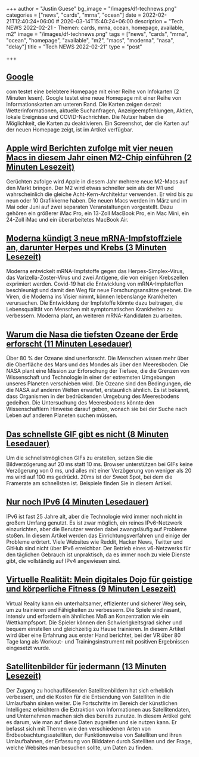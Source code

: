 +++
author = "Justin Guese"
bg_image = "/images/df-technews.png"
categories = ["news", "cards", "mrna", "ocean"]
date = 2022-02-21T12:40:24+06:00 # 2020-03-14T15:40:24+06:00
description = "Tech NEWS 2022-02-21 - Themen: cards, mrna, ocean, homepage, available, m2"
image = "/images/df-technews.png"
tags = ["news", "cards", "mrna", "ocean", "homepage", "available", "m2", "macs", "moderna", "nasa", "delay"]
title = "Tech NEWS 2022-02-21"
type = "post"

+++

## [Google](https://arstechnica.com/gadgets/2022/02/google-search-channels-yahoo-com-tests-news-and-weather-on-the-homepage/)

com testet eine belebtere Homepage mit einer Reihe von Infokarten (2 Minuten lesen). Google testet eine neue Homepage mit einer Reihe von Informationskarten am unteren Rand. Die Karten zeigen derzeit Wetterinformationen, aktuelle Suchanfragen, Anzeigeempfehlungen, Aktien, lokale Ereignisse und COVID-Nachrichten. Die Nutzer haben die Möglichkeit, die Karten zu deaktivieren. Ein Screenshot, der die Karten auf der neuen Homepage zeigt, ist im Artikel verfügbar.

## [Apple wird Berichten zufolge mit vier neuen Macs in diesem Jahr einen M2-Chip einführen (2 Minuten Lesezeit)](https://www.theverge.com/2022/2/20/22943411/apple-m2-chip-new-macs-rumor?scrolla=5eb6d68b7fedc32c19ef33b4)

 Gerüchten zufolge wird Apple in diesem Jahr mehrere neue M2-Macs auf den Markt bringen. Der M2 wird etwas schneller sein als der M1 und wahrscheinlich die gleiche Acht-Kern-Architektur verwenden. Er wird bis zu neun oder 10 Grafikkerne haben. Die neuen Macs werden im März und im Mai oder Juni auf zwei separaten Veranstaltungen vorgestellt. Dazu gehören ein größerer iMac Pro, ein 13-Zoll MacBook Pro, ein Mac Mini, ein 24-Zoll iMac und ein überarbeitetes MacBook Air.

## [Moderna kündigt 3 neue mRNA-Impfstoffziele an, darunter Herpes und Krebs (3 Minuten Lesezeit)](https://newatlas.com/medical/moderna-new-mrna-vaccine-targets-herpes-cancer-shingles/)

 Moderna entwickelt mRNA-Impfstoffe gegen das Herpes-Simplex-Virus, das Varizella-Zoster-Virus und zwei Antigene, die von einigen Krebszellen exprimiert werden. Covid-19 hat die Entwicklung von mRNA-Impfstoffen beschleunigt und damit den Weg für neue Forschungsansätze geebnet. Die Viren, die Moderna ins Visier nimmt, können lebenslange Krankheiten verursachen. Die Entwicklung der Impfstoffe könnte dazu beitragen, die Lebensqualität von Menschen mit symptomatischen Krankheiten zu verbessern. Moderna plant, an weiteren mRNA-Kandidaten zu arbeiten.

## [Warum die Nasa die tiefsten Ozeane der Erde erforscht (11 Minuten Lesedauer)](https://www.bbc.com/future/article/20220111-why-nasa-is-exploring-the-deepest-oceans-on-earth)

 Über 80 % der Ozeane sind unerforscht. Die Menschen wissen mehr über die Oberfläche des Mars und des Mondes als über den Meeresboden. Die NASA plant eine Mission zur Erforschung der Tiefsee, die die Grenzen von Wissenschaft und Technologie in einer der extremsten Umgebungen unseres Planeten verschieben wird. Die Ozeane sind den Bedingungen, die die NASA auf anderen Welten erwartet, erstaunlich ähnlich. Es ist bekannt, dass Organismen in der bedrückenden Umgebung des Meeresbodens gedeihen. Die Untersuchung des Meeresbodens könnte den Wissenschaftlern Hinweise darauf geben, wonach sie bei der Suche nach Leben auf anderen Planeten suchen müssen.

## [Das schnellste GIF gibt es nicht (8 Minuten Lesedauer)](https://www.biphelps.com/blog/The-Fastest-GIF-Does-Not-Exist)

 Um die schnellstmöglichen GIFs zu erstellen, setzen Sie die Bildverzögerung auf 20 ms statt 10 ms. Browser unterstützen bei GIFs keine Verzögerung von 0 ms, und alles mit einer Verzögerung von weniger als 20 ms wird auf 100 ms gedrückt. 20ms ist der Sweet Spot, bei dem die Framerate am schnellsten ist. Beispiele finden Sie in diesem Artikel.

## [Nur noch IPv6 (4 Minuten Lesedauer)](https://blog.brixit.nl/going-ipv6-only/)

 IPv6 ist fast 25 Jahre alt, aber die Technologie wird immer noch nicht in großem Umfang genutzt. Es ist zwar möglich, ein reines IPv6-Netzwerk einzurichten, aber die Benutzer werden dabei zwangsläufig auf Probleme stoßen. In diesem Artikel werden das Einrichtungsverfahren und einige der Probleme erörtert. Viele Websites wie Reddit, Hacker News, Twitter und GitHub sind nicht über IPv6 erreichbar. Der Betrieb eines v6-Netzwerks für den täglichen Gebrauch ist unpraktisch, da es immer noch zu viele Dienste gibt, die vollständig auf IPv4 angewiesen sind.

## [Virtuelle Realität: Mein digitales Dojo für geistige und körperliche Fitness (9 Minuten Lesezeit)](https://www.nathanlippi.com/blog/digital-dojo)

 Virtual Reality kann ein unterhaltsamer, effizienter und sicherer Weg sein, um zu trainieren und Fähigkeiten zu verbessern. Die Spiele sind rasant, intensiv und erfordern ein ähnliches Maß an Konzentration wie ein Wettkampfsport. Die Spieler können den Schwierigkeitsgrad sicher und bequem einstellen und gleichzeitig zu Hause trainieren. In diesem Artikel wird über eine Erfahrung aus erster Hand berichtet, bei der VR über 80 Tage lang als Workout- und Trainingsinstrument mit positiven Ergebnissen eingesetzt wurde.

## [Satellitenbilder für jedermann (13 Minuten Lesezeit)](https://spectrum.ieee.org/commercial-satellite-imagery)

 Der Zugang zu hochauflösenden Satellitenbildern hat sich erheblich verbessert, und die Kosten für die Entsendung von Satelliten in die Umlaufbahn sinken weiter. Die Fortschritte im Bereich der künstlichen Intelligenz erleichtern die Extraktion von Informationen aus Satellitendaten, und Unternehmen machen sich dies bereits zunutze. In diesem Artikel geht es darum, wie man auf diese Daten zugreifen und sie nutzen kann. Er befasst sich mit Themen wie den verschiedenen Arten von Erdbeobachtungssatelliten, der Funktionsweise von Satelliten und ihren Umlaufbahnen, der Erfassung von Bilddaten durch Satelliten und der Frage, welche Websites man besuchen sollte, um Daten zu finden.

